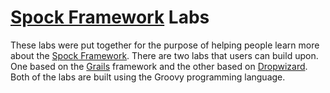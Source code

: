 [Spock Framework](https://code.google.com/p/spock/ "Spock Framework Home Page") Labs
====================

These labs were put together for the purpose of helping people learn more about the 
[Spock Framework](https://code.google.com/p/spock/ "Spock Framework Home Page"). There are two labs
that users can build upon. One based on the [Grails](http://grails.org/ "Grails Home Page") framework and the other 
based on [Dropwizard](http://dropwizard.codahale.com/ "Dropwizard Home Page"). Both of the labs are built using the 
Groovy programming language.
